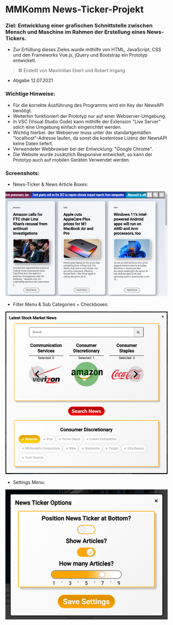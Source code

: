 # MMKomm News-Ticker-Projekt

### Ziel: Entwicklung einer grafischen Schnittstelle zwischen Mensch und Maschine im Rahmen der Erstellung eines News-Tickers.
- Zur Erfüllung dieses Zieles wurde mithilfe von HTML, JavaScript, CSS und den Frameworks Vue.js, jQuery und Bootstrap ein Prototyp entwickelt.

> © Erstellt von Maximilian Ebert und Robert Irrgang
* Abgabe 12.07.2021

### Wichtige Hinweise:
- Für die korrekte Ausführung des Programms wird ein Key der NewsAPI benötigt.
- Weiterhin funktioniert der Prototyp nur auf einer Webserver-Umgebung.
- In VSC (Visual Studio Code) kann mithilfe der Extension "Live Server" solch eine Umgebung einfach eingerichtet werden.
- Wichtig hierbei: der Webserver muss unter der standartgemäßen "localhost"-Adresse laufen, da sonst die kostenlose Lizenz der NewsAPI keine Daten liefert.
- Verwendeter Webbrowser bei der Entwicklung: "Google Chrome".
- Die Website wurde zusätzlich Responsive entwickelt, so kann der Prototyp auch auf mobilen Geräten Verwendet werden.

### Screenshots:
* News-Ticker & News Article Boxes:

![Image text](/@resources/example_01.png)

* Filter Menu & Sub Categories + Checkboxes:

![Image text](/@resources/example_04.png)

* Settings Menu:

![Image text](/@resources/example_03.png)
